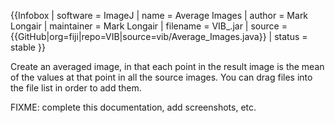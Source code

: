 {{Infobox
| software               = ImageJ
| name                   = Average Images
| author                 = Mark Longair
| maintainer             = Mark Longair
| filename               = VIB_.jar
| source                 = {{GitHub|org=fiji|repo=VIB|source=vib/Average_Images.java}}
| status                 = stable
}}

Create an averaged image, in that each point in the result image is the mean of the values at that point in all the source images.  You can drag files into the file list in order to add them.

FIXME: complete this documentation, add screenshots, etc.
